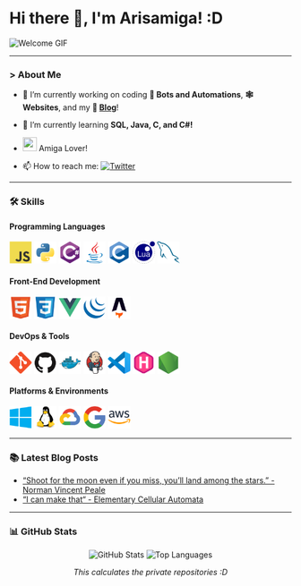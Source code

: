 <h1 align="left">Hi there 👋, I'm Arisamiga! :D</h1>

<p align="left">
  <img src="https://i.imgur.com/usxXcd9.gif" alt="Welcome GIF">
</p>

---

### > About Me

- 🔭 I’m currently working on coding **🤖 Bots and Automations**, **🕸️ Websites**, and my **📝 [Blog](https://blog.arisamiga.rocks/)**!

- 🌱 I’m currently learning **SQL, Java, C, and C#!**

- <img src="https://i.imgur.com/9NhAizF.gif" width="25" height="25"> Amiga Lover! 

- 📫 How to reach me: <a href="https://twitter.com/arisamiga_"><img src="http://i.imgur.com/wWzX9uB.png" alt="Twitter" height="30"></a>
---

### 🛠️ Skills



#### Programming Languages
<p>
  <img src="https://raw.githubusercontent.com/devicons/devicon/master/icons/javascript/javascript-original.svg" height="40" alt="JavaScript">
  <img src="https://raw.githubusercontent.com/devicons/devicon/master/icons/python/python-original.svg" height="40" alt="Python">
  <img src="https://raw.githubusercontent.com/devicons/devicon/master/icons/csharp/csharp-original.svg" height="40" alt="C#">
  <img src="https://raw.githubusercontent.com/devicons/devicon/master/icons/java/java-original.svg" height="40" alt="Java">
  <img src="https://raw.githubusercontent.com/devicons/devicon/master/icons/c/c-original.svg" height="40" alt="C">
  <img src="https://raw.githubusercontent.com/devicons/devicon/master/icons/lua/lua-original.svg" height="40" alt="Lua">
  <img src="https://raw.githubusercontent.com/devicons/devicon/master/icons/mysql/mysql-original.svg" height="40" alt="SQL">
</p>

#### Front-End Development
<p>
  <img src="https://raw.githubusercontent.com/devicons/devicon/master/icons/html5/html5-original.svg" height="40" alt="HTML5">
  <img src="https://raw.githubusercontent.com/devicons/devicon/master/icons/css3/css3-original.svg" height="40" alt="CSS3">
  <img src="https://raw.githubusercontent.com/devicons/devicon/master/icons/vuejs/vuejs-original.svg" height="40" alt="Vue.js">
  <img src="https://raw.githubusercontent.com/devicons/devicon/master/icons/jquery/jquery-original.svg" height="40" alt="jQuery">
  <img src="https://raw.githubusercontent.com/devicons/devicon/master/icons/astro/astro-original.svg" height="40" alt="Astro">
</p>

#### DevOps & Tools
<p>
  <img src="https://raw.githubusercontent.com/devicons/devicon/master/icons/git/git-original.svg" height="40" alt="Git">
  <img src="https://raw.githubusercontent.com/devicons/devicon/master/icons/github/github-original.svg" height="40" alt="GitHub">
  <img src="https://raw.githubusercontent.com/devicons/devicon/master/icons/docker/docker-original.svg" height="40" alt="Docker">
  <img src="https://raw.githubusercontent.com/devicons/devicon/master/icons/jenkins/jenkins-original.svg" height="40" alt="Jenkins">
  <img src="https://raw.githubusercontent.com/devicons/devicon/master/icons/vscode/vscode-original.svg" height="40" alt="CI/CD">
  <img src="https://raw.githubusercontent.com/devicons/devicon/master/icons/hugo/hugo-original.svg" height="40" alt="Hugo">
  <img src="https://raw.githubusercontent.com/devicons/devicon/master/icons/nodejs/nodejs-original.svg" height="40" alt="Node.js">
</p>

#### Platforms & Environments
<p>
  <img src="https://raw.githubusercontent.com/devicons/devicon/master/icons/windows8/windows8-original.svg" height="40" alt="Windows Server">
  <img src="https://raw.githubusercontent.com/devicons/devicon/master/icons/linux/linux-original.svg" height="40" alt="Linux">
  <img src="https://raw.githubusercontent.com/devicons/devicon/master/icons/googlecloud/googlecloud-original.svg" height="40" alt="Google Cloud Platform">
  <img src="https://raw.githubusercontent.com/devicons/devicon/master/icons/google/google-original.svg" height="40" alt="Google Workspace">
  <img src="https://raw.githubusercontent.com/devicons/devicon/master/icons/amazonwebservices/amazonwebservices-original-wordmark.svg" height="40" alt="Amazon Web Services">
</p>

---

### 📚 Latest Blog Posts

<!-- BLOG-POST-LIST:START -->
- [“Shoot for the moon even if you miss, you’ll land among the stars.” - Norman Vincent Peale](https://blog.arisamiga.rocks/post/quote40/)
- [“I can make that“ - Elementary Cellular Automata](https://blog.arisamiga.rocks/post/ecasdlc/)
<!-- BLOG-POST-LIST:END -->

---

### 📊 GitHub Stats

<p align="center">
  <img src="https://arisamigastats.vercel.app/api?username=Arisamiga&show_icons=true&theme=default" alt="GitHub Stats" height="200"></img>
  <img src="https://arisamigastats.vercel.app/api/top-langs?username=Arisamiga&show_icons=true&layout=compact&langs_count=10&theme=default" alt="Top Languages" height="200"></img>
</p>

<p align="center">
  <i>This calculates the private repositories :D</i>
</p>
